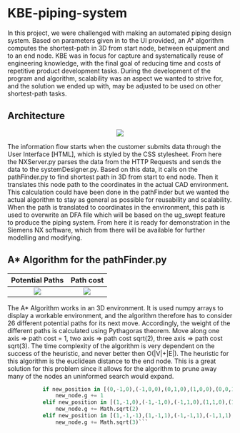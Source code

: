 # KBE-piping-system

In this project, we were challenged with making an automated piping design system. Based on parameters given in to the UI provided, an A* algorithm computes the shortest-path in 3D from start node, between equipment and to an end node. KBE was in focus for capture and systematically reuse of engineering knowledge, with the final goal of reducing time and costs of repetitive product development tasks. During the development of the program and algorithm, scalability was an aspect we wanted to strive for, and the solution we ended up with, may be adjusted to be used on other shortest-path tasks.

<h2>Architecture</h2>
<p align="center">
<img src="https://user-images.githubusercontent.com/77832956/111455105-ad826900-8715-11eb-8a3d-863ccd0f49de.jpg">
</p>

The information flow starts when the customer submits data through the User Interface [HTML], which is styled by the CSS stylesheet. From here the NXServer.py parses the data from the HTTP Requests and sends the data to the systemDesigner.py. Based on this data, it calls on the pathFinder.py to find shortest path in 3D from start to end node. Then it translates this node path to the coordinates in the actual CAD environment. This calculation could have been done in the pathFinder but we wanted the actual algorithm to stay as general as possible for reusability and scalability. When the path is translated to coordinates in the environment, this path is used to overwrite an DFA file which will be based on the ug_swept feature to produce the piping system. From here it is ready for demonstration in the Siemens NX software, which from there will be available for further modelling and modifying.


<h2>A* Algorithm for the pathFinder.py</h2>

   Potential Paths  |  Path cost
:----------------------------:|:----------------------------:
![](https://user-images.githubusercontent.com/77832956/111148182-9dd71900-858b-11eb-8d45-45eeb49e906a.png) |  ![](https://user-images.githubusercontent.com/77832956/111148221-aa5b7180-858b-11eb-9230-e338ec759257.png)

The A* Algorithm works in an 3D environment. It is used numpy arrays to display a workable environment, and the algorithm therefore has to consider 26 different potential paths for its next move. Accordingly, the weight of the different paths is calculated using Pythagoras theorem. Move along one axis => path cost = 1, two axis => path cost sqrt(2), three axis => path cost sqrt(3). The time complexity of the algorithm is very dependent on the success of the heuristic, and never better then O(|V|+|E|). The heuristic for this algorithm is the euclidean distance to the end node. This is a great solution for this problem since it allows for the algorithm to prune away many of the nodes an uninformed search would expand.
 ```python
            if new_position in [(0,-1,0),(-1,0,0),(0,1,0),(1,0,0),(0,0,1),(0,0,-1)]:
                new_node.g += 1
            elif new_position in [(1,-1,0),(-1,-1,0),(-1,1,0),(1,1,0),(1,0,1),(0,-1,1),(-1,0,1),(0,1,1),(0,1,-1),(1,0,-1),(0,-1,-1),(-1,0,-1)]:
                new_node.g += Math.sqrt(2)
            elif new_position in [(1,-1,-1),(1,-1,1),(-1,-1,1),(-1,1,1),(-1,-1,-1),(-1,1,-1),(1,1,-1),(1,1,1)]:
                new_node.g += Math.sqrt(3)```


